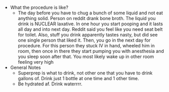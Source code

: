   * What the procedure is like?
    * The day before you have to chug a bunch of some liquid and not eat anything solid. Person on reddit drank bone broth. The liquid you drink is NUCLEAR laxative. In one hour you start pooping and it lasts all day and into next day. Reddit said you feel like you need seat belt for toilet. Also, stuff you drink apparently tastes nasty, but did see one single person that liked it. Then, you go in the next day for procedure. For this person they stuck IV in hand, wheeled him in room, then once in there they start pumping you with anesthesia and you sleep soon after that. You most likely wake up in other room feeling very high
  * General Notes
    * Superprep is what to drink, not other one that you have to drink gallons of. Drink just 1 bottle at one time and 1 other time.
    * Be hydrated af. Drink waterrrr.
